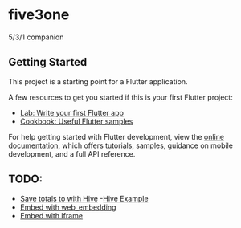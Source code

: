 # five3one

5/3/1 companion

## Getting Started

This project is a starting point for a Flutter application.

A few resources to get you started if this is your first Flutter project:

- [Lab: Write your first Flutter app](https://docs.flutter.dev/get-started/codelab)
- [Cookbook: Useful Flutter samples](https://docs.flutter.dev/cookbook)

For help getting started with Flutter development, view the
[online documentation](https://docs.flutter.dev/), which offers tutorials,
samples, guidance on mobile development, and a full API reference.


## TODO:
 - [Save totals to with Hive](https://github.com/isar/hive)
    -[Hive Example](https://github.com/shashiben/Flutter-anime)
 - [Embed with web_embedding](https://github.com/flutter/samples/tree/main/web_embedding)
 - [Embed with Iframe](https://docs.flutter.dev/platform-integration/web/embedding-flutter-web)